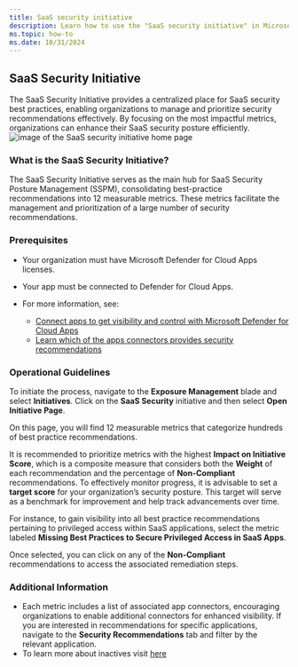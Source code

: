 ```yaml
---
title: SaaS security initiative
description: Learn how to use the "SaaS security initiative" in Microsoft XDR
ms.topic: how-to
ms.date: 10/31/2024
---
```

## SaaS Security Initiative 

The SaaS Security Initiative provides a centralized place for SaaS security best practices, enabling organizations to manage and prioritize security recommendations effectively. By focusing on the most impactful metrics, organizations can enhance their SaaS security posture efficiently.
![image of the SaaS security initiative home page](https://github.com/user-attachments/assets/b4d09dae-eda4-4c72-a665-cafe3f474e86)


### What is the SaaS Security Initiative?

The SaaS Security Initiative serves as the main hub for SaaS Security Posture Management (SSPM), consolidating best-practice recommendations into 12 measurable metrics. These metrics facilitate the management and prioritization of a large number of security recommendations.

### Prerequisites

- Your organization must have Microsoft Defender for Cloud Apps licenses.
- Your app must be connected to Defender for Cloud Apps.
- For more information, see:

    - [Connect apps to get visibility and control with Microsoft Defender for Cloud Apps](enable-instant-visibility-protection-and-governance-actions-for-your-apps.md)
    - [Learn which of the apps connectors provides security recommendations ](enable-instant-visibility-protection-and-governance-actions-for-your-apps.md#user-app-governance-and-security-configuration-visibility)

### Operational Guidelines
To initiate the process, navigate to the **Exposure Management** blade and select **Initiatives**. Click on the **SaaS Security** initiative and then select **Open Initiative Page**.

On this page, you will find 12 measurable metrics that categorize hundreds of best practice recommendations. 

It is recommended to prioritize metrics with the highest **Impact on Initiative Score**, which is a composite measure that considers both the **Weight** of each recommendation and the percentage of **Non-Compliant** recommendations. To effectively monitor progress, it is advisable to set a **target score** for your organization’s security posture. This target will serve as a benchmark for improvement and help track advancements over time.

For instance, to gain visibility into all best practice recommendations pertaining to privileged access within SaaS applications, select the metric labeled **Missing Best Practices to Secure Privileged Access in SaaS Apps**.

Once selected, you can click on any of the **Non-Compliant** recommendations to access the associated remediation steps.

### Additional Information

- Each metric includes a list of associated app connectors, encouraging organizations to enable additional connectors for enhanced visibility. If you are interested in recommendations for specific applications, navigate to the **Security Recommendations** tab and filter by the relevant application.
- To learn more about inactives visit [here](https://learn.microsoft.com/en-us/security-exposure-management/initiatives)


